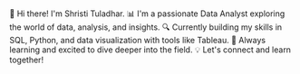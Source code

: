 👋 Hi there! I'm Shristi Tuladhar.
📊 I'm a passionate Data Analyst exploring the world of data, analysis, and insights.
🔍 Currently building my skills in SQL, Python, and data visualization with tools like Tableau.
🚀 Always learning and excited to dive deeper into the field.
💡 Let's connect and learn together!
